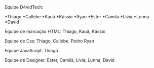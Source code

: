 Equipe D4vidTech:

*Thiago
*Callebe
*Kauã
*Kássio
*Ryan
*Ester
*Camila
*Livia
*Lunna
*David


Equipe de marcação HTML: Thiago, Kauã, Kássio

Equipe de Css: Thiago, Callebe, Pedro Ryan

Equipe JavaScript: Thiago

Equipe de Designer: Ester, Camila, Livia, Lunna, David
